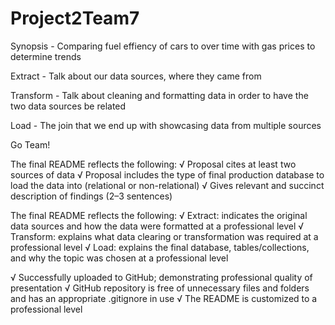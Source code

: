 # Project2Team7

Synopsis - Comparing fuel effiency of cars to over time with gas prices to determine trends


Extract - Talk about our data sources, where they came from

Transform - Talk about cleaning and formatting data in order to have the two data sources be related

Load - The join that we end up with showcasing data from multiple sources



Go Team!

The final README reflects the following:
√ Proposal cites at least two sources of data
√ Proposal includes the type of final production database to load the data into (relational or non-relational)
√ Gives relevant and succinct description of findings (2–3 sentences)

The final README reflects the following:
√ Extract: indicates the original data sources and how the data were formatted at a professional level
√ Transform: explains what data clearing or transformation was required at a professional level
√ Load: explains the final database, tables/collections, and why the topic was chosen at a professional level

√ Successfully uploaded to
GitHub; demonstrating
professional quality of
presentation
√ GitHub repository is free of
unnecessary files and folders
and has an appropriate .gitignore
in use
√ The README is customized to
a professional level
